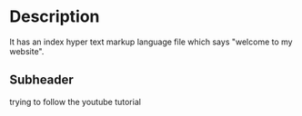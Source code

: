 # Description

It has an index hyper text markup language file which says "welcome to my website".

## Subheader

trying to follow the youtube tutorial

